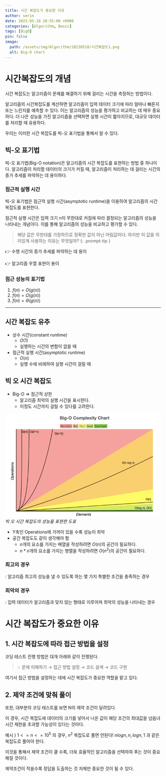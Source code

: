 ```yaml
---
title: 시간 복잡도가 중요한 이유
author: serin
date: 2023-05-18 20:55:00 +0900
categories: [Algorithm, Basic]
tags: [BigO]
pin: false
image:
  path: /assets/img/Algorithm/20230518/시간복잡도1.png
  alt: Big-O chart
---
```


# 시간복잡도의 개념

시간 복잡도는 알고리즘이 문제를 해결하기 위해 걸리는 시간을 측정하는 방법이다.

알고리즘의 시간복잡도를 계산하면 알고리즘이 입력 데이터 크기에 따라 얼마나 빠른지 또는 느린지를 예측할 수 있다. 이는 알고리즘의 성능을 평가하고 비교하는 데 매우 중요하다. 더 나은 성능을 가진 알고리즘을 선택하면 실행 시간이 짧아지므로, 대규모 데이터를 처리할 때 유용하다.

우리는 이러한 시간 복잡도를 빅-오 표기법을 통해서 알 수 있다.

## 빅-오 표기법

빅-오 표기법(Big-O notation)은 알고리즘의 시간 복잡도를 표현하는 방법 중 하나이다. 알고리즘이 처리할 데이터의 크기가 커질 때, 알고리즘이 처리하는 데 걸리는 시간의 증가 추세를 파악하는 데 용이하다.

### 점근적 실행 시간

빅-오 표기법은 점근적 실행 시간(asymptotic runtime)을 이용하여 알고리즘의 시간 복잡도를 표현한다.

점근적 실행 시간은 입력 크기 n이 무한대로 커짐에 따라 결정되는 알고리즘의 성능을 나타내는 개념이다. 이를 통해 알고리즘의 성능을 비교하고 평가할 수 있다.

> 해당 값은 무한대를 가정하므로 정확한 값이 아닌 어림값이다. 하지만 이 값을 의미있게 사용하는 이유는 무엇일까?
> {: .prompt-tip }

👉 수행 시간의 증가 추세를 파악하는 데 용이

👉 알고리즘 우열 표현이 용이

### 점근 성능의 표기법

1. $f(n)=O(g(n))$
2. $f(n)=\Omega(g(n))$
3. $f(n)=\Theta(g(n))$

---

## 시간 복잡도 유추

- 상수 시간(constant runtime)
  - $O(1)$
  - 실행하는 시간의 변함이 없을 때
- 점근적 실행 시간(asymptotic runtime)
  - $O(n)$
  - 실행 수에 비례하여 실행 시간이 걸릴 때

## 빅 오 시간 복잡도

- Big-O => 점근적 상한
  - 알고리즘 최악의 실행 시간을 표시한다.
  - 이정도 시간까지 걸릴 수 있다를 고려한다.

![시간복잡도2](/assets/img/Algorithm/20230518/시간복잡도2.png)
_빅 오 시간 복잡도의 성능을 표현한 도표_

- Y축인 Operations에 가까이 있을 수록 성능이 최악
- 공간 복잡도도 같이 생각해야 함
  - $n$개의 요소를 가지는 배열을 작성하려면 $O(n)$의 공간이 필요하다.
  - $n*n$개의 요소를 가지는 행렬을 작성하려면 $O(n^2)$의 공간이 필요하다.

### 최고의 경우

: 알고리즘 최고의 성능을 낼 수 있도록 하는 몇 가지 특별한 조건을 충족하는 경우

### 최악의 경우

: 입력 데이터가 알고리즘과 맞지 않는 형태로 이루어져 최악의 성능을 나타내는 경우

# 시간 복잡도가 중요한 이유

## 1. 시간 복잡도에 따라 접근 방법을 설정

코딩 테스트 진행 방법은 대개 아래와 같이 진행된다.

> 💡 문제 이해하기 → 접근 방법 설정 → 코드 설계 → 코드 구현

여기서 접근 방법을 설정하는 데에 시간 복잡도가 중요한 역할을 맡고 있다.

## 2. 제약 조건에 맞춰 풀이

또한, 대부분의 코딩 테스트를 보면 N의 제약 조건이 달려있다.

이 경우, 시간 복잡도에 데이터의 크기를 넣어서 나온 값이 해당 조건의 최대값을 넘음녀 시간 제한을 초과할 가능성이 있다는 것이다.

예시 ) $1 <= n <= 10^5$ 의 경우, $n^2$ 복잡도로 풀면 안된다! $nlogn, n, logn, 1$ 과 같은 복잡도로 풀어야 한다.

이것을 통해서 제약 조건이 클 수록, 더욱 효율적인 알고리즘을 선택하여 푸는 것이 중요해질 것이다.

제약조건이 작을수록 정답을 도출하는 것 자체만 중요한 것이 될 수 있다.
